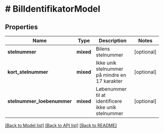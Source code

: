 # # BilIdentifikatorModel

## Properties

Name | Type | Description | Notes
------------ | ------------- | ------------- | -------------
**stelnummer** | **mixed** | Bilens stelnummer | [optional]
**kort_stelnummer** | **mixed** | Ikke unik stelnummer på mindre en 17 karakter | [optional]
**stelnummer_loebenummer** | **mixed** | Løbenummer til at identificere ikke unik stelnummer | [optional]

[[Back to Model list]](../../README.md#models) [[Back to API list]](../../README.md#endpoints) [[Back to README]](../../README.md)
